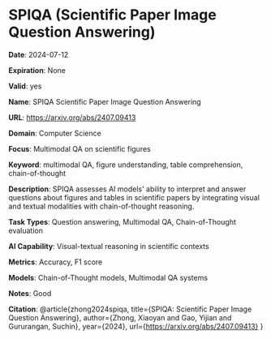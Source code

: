 # SPIQA (Scientific Paper Image Question Answering)

**Date**: 2024-07-12

**Expiration**: None

**Valid**: yes

**Name**: SPIQA  Scientific Paper Image Question Answering 

**URL**: https://arxiv.org/abs/2407.09413

**Domain**: Computer Science

**Focus**: Multimodal QA on scientific figures

**Keyword**: multimodal QA, figure understanding, table comprehension, chain-of-thought

**Description**: SPIQA assesses AI models' ability to interpret and answer questions about figures and tables in scientific papers by integrating visual and textual modalities  with chain-of-thought reasoning. 

**Task Types**: Question answering, Multimodal QA, Chain-of-Thought evaluation

**AI Capability**: Visual-textual reasoning in scientific contexts

**Metrics**: Accuracy, F1 score

**Models**: Chain-of-Thought models, Multimodal QA systems

**Notes**: Good

**Citation**: @article{zhong2024spiqa, title={SPIQA: Scientific Paper Image Question Answering}, author={Zhong, Xiaoyan and Gao, Yijian and Gururangan, Suchin}, year={2024}, url={https://arxiv.org/abs/2407.09413} }


